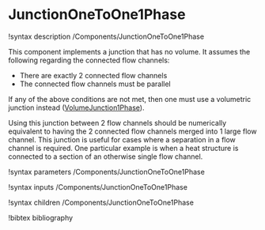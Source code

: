 # JunctionOneToOne1Phase

!syntax description /Components/JunctionOneToOne1Phase

This component implements a junction that has no volume. It assumes the following
regarding the connected flow channels:

- There are exactly 2 connected flow channels
- The connected flow channels must be parallel

If any of the above conditions are not met, then one must use a volumetric junction
instead ([VolumeJunction1Phase](/VolumeJunction1Phase.md)).

Using this junction between 2 flow channels should be numerically equivalent to having
the 2 connected flow channels merged into 1 large flow channel. This junction is useful
for cases where a separation in a flow channel is required. One particular example is
when a heat structure is connected to a section of an otherwise
single flow channel.

!syntax parameters /Components/JunctionOneToOne1Phase

!syntax inputs /Components/JunctionOneToOne1Phase

!syntax children /Components/JunctionOneToOne1Phase

!bibtex bibliography
